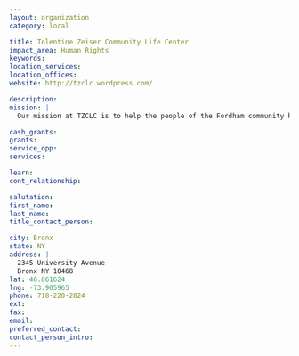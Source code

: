 ```yaml
---
layout: organization
category: local

title: Tolentine Zeiser Community Life Center
impact_area: Human Rights
keywords: 
location_services: 
location_offices: 
website: http://tzclc.wordpress.com/

description: 
mission: |
  Our mission at TZCLC is to help the people of the Fordham community help themselves through a variety of social services, including: immigration services, ESL classes, childcare and interactive after-school programs, effective curriculum and programming for day-care children, services for homeless women and their children, and victims of HIV/AIDS in the area.

cash_grants: 
grants: 
service_opp: 
services: 

learn: 
cont_relationship: 

salutation: 
first_name: 
last_name: 
title_contact_person: 

city: Bronx
state: NY
address: |
  2345 University Avenue     
  Bronx NY 10468
lat: 40.861624
lng: -73.905965
phone: 718-220-2824
ext: 
fax: 
email: 
preferred_contact: 
contact_person_intro: 
---
```

